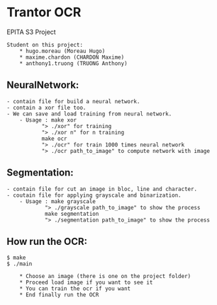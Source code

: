 # Trantor OCR
EPITA S3 Project

```
Student on this project:
    * hugo.moreau (Moreau Hugo)
    * maxime.chardon (CHARDON Maxime)
    * anthony1.truong (TRUONG Anthony)
```

## NeuralNetwork:
    - contain file for build a neural network.
    - contain a xor file too.
    - We can save and load training from neural network.
        - Usage : make xor
               "> ./xor" for training
               "> ./xor n" for n training
               make ocr
               "> ./ocr" for train 1000 times neural network
               "> ./ocr path_to_image" to compute network with image

## Segmentation:
    - contain file for cut an image in bloc, line and character.
    - coutain file for applying grayscale and binarization.
        - Usage : make grayscale
                "> ./grayscale path_to_image" to show the process
                make segmentation
                "> ./segmentation path_to_image" to show the process

## How run the OCR:
```
$ make
$ ./main

    * Choose an image (there is one on the project folder)
    * Proceed load image if you want to see it
    * You can train the ocr if you want
    * End finally run the OCR
```
